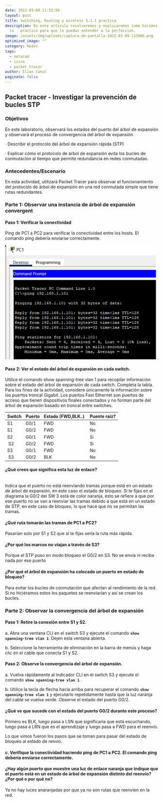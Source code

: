 ```yaml
---
date: 2022-03-09 11:53:59
layout: post
title: Switching, Routing y wireless 5.1.1 practica
description: En este articulo resolveremos y explicaremos como hicimos
  la   practica para que lo puedas entender a la perfección.
image: /assets/img/uploads/captura-de-pantalla-2022-03-09-113906.png
optimized_image: ""
category: Redes
tags:
  - netacad
  - cisco
  - packet_tracer
author: Elian Canul
paginate: false
---
```



## Packet tracer - Investigar la prevención de bucles STP

### Objetivos

En este laboratorio, observará los estados del puerto del árbol de expansión y observará el proceso de convergencia del árbol de expansión.

·         Describir el protocolo del árbol de expansión rápida (STP)

· Explicar cómo el protocolo de árbol de expansión evita los bucles de conmutación al tiempo que permite redundancia en redes conmutadas.

### Antecedentes/Escenario

En esta actividad, utilizará Packet Tracer para observar el funcionamiento del protocolo de árbol de expansión en una red conmutada simple que tiene rutas redundantes.

### Parte 1: Observar una instancia de árbol de expansión convergent

#### Paso 1: Verificar la conectividad

Ping de PC1 a PC2 para verificar la conectividad entre los hosts. El comando ping debería enviarse correctamente.

![](/assets/img/uploads/captura-de-pantalla-2022-03-09-114956.png)

#### Paso 2: Ver el estado del árbol de expansión en cada switch.

Utilice el comando show spanning-tree vlan 1 para recopilar información sobre el estado del árbol de expansión de cada switch. Completa la tabla. Para los fines de la actividad, considere únicamente la información sobre los puertos troncal Gigabit. Los puertos Fast Ethernet son puertos de acceso que tienen dispositivos finales conectados y no forman parte del árbol de expansión basado en troncal entre switches.





| <!--StartFragment-->Switch | Puerto | Estado (FWD,BLK..)  | Puente raíz?         |
| -------------------------- | ------ | ------------------- | -------------------- |
| S1                         | G0/1   | FWD                 | No                   |
| S1                         | G0/2   | FWD                 | No                   |
| S2                         | G0/1   | FWD                 | Sí                   |
|  S2                        | G0/2   | FWD                 | Sí                   |
| S3                         | G0/1   | FWD                 | No                   |
|  S3                        | G0/2   | BLK                 | No<!--EndFragment--> |



<!--StartFragment-->

#### ¿Qué crees que significa esta luz de enlace?

\
Indica que el puerto no está reenviando tramas porque está en un estado de árbol de expansión, en este caso el estado de bloqueo. Si te fijas en el diagrama la G0/2 del SW 3 está de color naranja, esto se refiere a que por ese puerto no se van a reenviar las tramas debido a que está en un estado de STP, en este caso de bloqueo, lo que hace que no se permitan las tramas.

#### ¿Qué ruta tomarán las tramas de PC1 a PC2?

Pasarían solo por S1 y S2 que si te fijas sería la ruta más rápida. 

#### ¿Por qué los marcos no viajan a través de S3?

Porque el STP puso en modo bloqueo el G0/2 en S3. No se envía ni recibe nada por ese puerto

#### ¿Por qué el árbol de expansión ha colocado un puerto en estado de bloqueo?

 Para evitar los bucles de conmutación que afectan al rendimiento de la red. Si no hiciéramos estos los paquetes se reenviarían  y así se crean los bucles.



<!--EndFragment-->

<!--StartFragment-->

### Parte 2: Observar la convergencia del árbol de expansión

#### Paso 1: Retire la conexión entre S1 y S2.

a. Abra una ventana CLI en el switch S3 y ejecute el comando **`show spanning-tree vlan 1`**. Dejen esta ventana abierta.

b. Seleccione la herramienta de eliminación en la barra de menús y haga clic en el cable que conecta S1 y S2.

#### Paso 2: Observe la convergencia del árbol de expansión.

a. Vuelva rápidamente al indicador CLI en el switch S3 y ejecute el comando **`show spanning-tree vlan 1`** .

b. Utilice la tecla de flecha hacia arriba para recuperar el comando **`show spanning-tree vlan 1`** y ejecutarlo repetidamente hasta que la luz naranja del cable se vuelva verde. Observe el estado del puerto G0/2.

#### ¿Qué ve que sucede con el estado del puerto G0/2 durante este proceso?



Primero es BLK, luego pasa a LSN que significaría que está escuchando, luego pasa a LRN que es el aprendizaje y luego pasa a FWD para el reenvío.

Lo que vimos fueron los pasos que se toman para pasar del estado de bloqueo al estado de renvío.

#### c. Verifique la conectividad haciendo ping de PC1 a PC2. El comando ping debería enviarse correctamente.



#### ¿Hay algún puerto que muestre una luz de enlace naranja que indique que el puerto está en un estado de árbol de expansión distinto del reenvío? ¿Por qué o por qué no?

Ya no hay luces anaranjadas por que ya no son rutas que reenvíen en la red.

<!--EndFragment-->